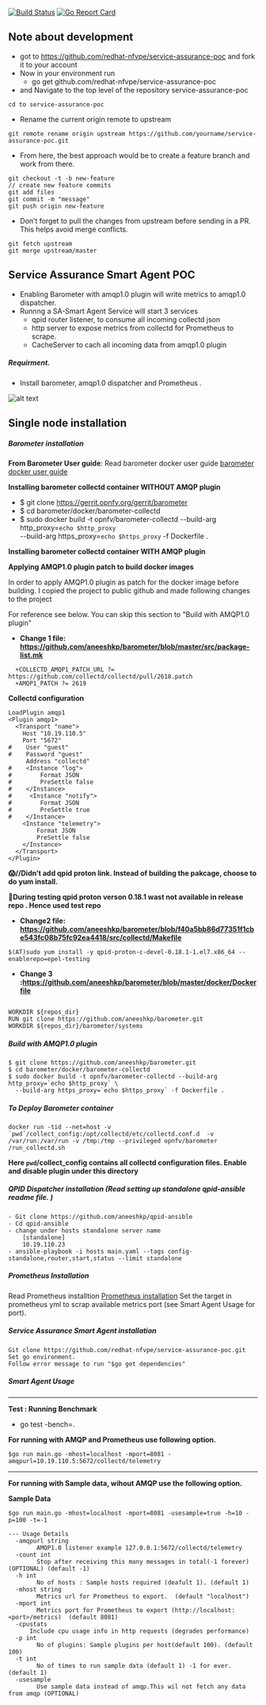 [![Build Status](https://travis-ci.org/redhat-nfvpe/service-assurance-poc.svg?branch=master)](https://travis-ci.org/redhat-nfvpe/service-assurance-poc) [![Go Report Card](https://goreportcard.com/badge/github.com/redhat-nfvpe/service-assurance-poc)](https://goreportcard.com/report/github.com/redhat-nfvpe/service-assurance-poc)
## Note about development
- got to https://github.com/redhat-nfvpe/service-assurance-poc and fork it to your account
- Now in your environment run
  - go get github.com/redhat-nfvpe/service-assurance-poc
-  and Navigate to the top level of the repository  service-assurance-poc
 ```
 cd to service-assurance-poc
 ```

- Rename the current origin remote to upstream
```
git remote rename origin upstream https://github.com/yourname/service-assurance-poc.git

```
- From here, the best approach would be to create a feature branch and work from there.
```
git checkout -t -b new-feature
// create new feature commits
git add files
git commit -m "message"
git push origin new-feature
```
- Don’t forget to pull the changes from upstream before sending in a PR. This helps avoid merge conflicts.
```
git fetch upstream
git merge upstream/master
```


## Service Assurance Smart Agent POC
- Enabling Barometer with amqp1.0 plugin will write metrics to amqp1.0 dispatcher.
- Runnng a SA-Smart Agent Service will start 3 services
	- qpid router listener, to consume all incoming collectd json
	- http server to expose metrics from collectd for Prometheus to scrape.
	- CacheServer to cach all incoming data from amqp1.0 plugin
##### Requirment.

- Install barometer,  amqp1.0 dispatcher and Prometheus .

![alt text](docs/sa_smart_agent.png)

## Single node installation

##### Barometer installation

**From Barometer User guide**:
Read barometer docker user guide [barometer docker user guide](http://docs.opnfv.org/en/latest/submodules/barometer/docs/release/userguide/docker.userguide.html)

**Installing barometer collectd container WITHOUT AMQP plugin**
- $ git clone https://gerrit.opnfv.org/gerrit/barometer
- $ cd barometer/docker/barometer-collectd
- $ sudo docker build -t opnfv/barometer-collectd --build-arg http_proxy=`echo $http_proxy` \
  --build-arg https_proxy=`echo $https_proxy` -f Dockerfile .

**Installing barometer collectd container WITH AMQP plugin**

**Applying AMQP1.0 plugin patch to build docker images**

In order to apply AMQP1.0 plugin as patch for the docker image before building. I copied the project to public github and made following changes to the project

For reference see below. You can skip this section to "Build with AMQP1.0 plugin"
- **Change 1 file: https://github.com/aneeshkp/barometer/blob/master/src/package-list.mk**
```
  +COLLECTD_AMQP1_PATCH_URL ?= https://github.com/collectd/collectd/pull/2618.patch
  +AMQP1_PATCH ?= 2619
```
**Collectd configuration**

```
LoadPlugin amqp1
<Plugin amqp1>
  <Transport "name">
    Host "10.19.110.5"
    Port "5672"
#    User "guest"
#    Password "guest"
     Address "collectd"
#    <Instance "log">
#        Format JSON
#        PreSettle false
#    </Instance>
#     <Instance "notify">
#        Format JSON
#        PreSettle true
#    </Instance>
    <Instance "telemetry">
        Format JSON
        PreSettle false
    </Instance>
  </Transport>
</Plugin>
```
**:scream://Didn’t add qpid proton link. Instead of building the pakcage, choose to do yum install.**

**:thought_balloon:During testing qpid proton verson 0.18.1 wast not available in release repo . Hence used test repo**

- **Change2 file: https://github.com/aneeshkp/barometer/blob/f40a5bb86d77351f1cbe543fc08b75fc92ea4418/src/collectd/Makefile**
```
$(AT)sudo yum install -y qpid-proton-c-devel-0.18.1-1.el7.x86_64 --enablerepo=epel-testing
```

- **Change 3 :https://github.com/aneeshkp/barometer/blob/master/docker/Dockerfile**
```

WORKDIR ${repos_dir}
RUN git clone https://github.com/aneeshkp/barometer.git
WORKDIR ${repos_dir}/barometer/systems
```
##### Build with AMQP1.0 plugin
```
$ git clone https://github.com/aneeshkp/barometer.git
$ cd barometer/docker/barometer-collectd
$ sudo docker build -t opnfv/barometer-collectd --build-arg http_proxy=`echo $http_proxy` \
  --build-arg https_proxy=`echo $https_proxy` -f Dockerfile .
```

##### To Deploy Barometer container
```
docker run -tid --net=host -v `pwd`/collect_config:/opt/collectd/etc/collectd.conf.d  -v /var/run:/var/run -v /tmp:/tmp --privileged opnfv/barometer /run_collectd.sh
```
**Here `pwd`/collect_config contains all collectd configuration files. Enable and disable plugin under this directory**

##### QPID Dispatcher installation (Read setting up standalone qpid-ansible readme file. )
```
- Git clone https://github.com/aneeshkp/qpid-ansible
- Cd qpid-ansible
- change under hosts standalone server name
	[standalone]
	10.19.110.23
- ansible-playbook -i hosts main.yaml --tags config-standalone,router,start,status --limit standalone
```
##### Prometheus Installation
Read Prometheus installtion [Prometheus installation](https://prometheus.io/docs/prometheus/latest/installation/)
Set the target in prometheus yml to scrap available metrics port (see Smart Agent Usage for port).
##### Service Assurance Smart Agent installation
```
Git clone https://github.com/redhat-nfvpe/service-assurance-poc.git
Set go environment.
Follow error message to run "$go get dependencies"
```
##### Smart Agent Usage
---
**Test : Running Benchmark**
- go test -bench=.

**For running with AMQP and Prometheus use following option.**
```
$go run main.go -mhost=localhost -mport=8081 -amqpurl=10.19.110.5:5672/collectd/telemetry
```

---
**For running with Sample data,  wihout AMQP use the following option.**

**Sample Data**

```
$go run main.go -mhost=localhost -mport=8081 -usesample=true -h=10 -p=100 -t=-1
```

```
--- Usage Details
  -amqpurl string
    	AMQP1.0 listener example 127.0.0.1:5672/collectd/telemetry
  -count int
    	Stop after receiving this many messages in total(-1 forever) (OPTIONAL) (default -1)
  -h int
    	No of hosts : Sample hosts required (deafult 1). (default 1)
  -mhost string
    	Metrics url for Prometheus to export.  (default "localhost")
  -mport int
    	Metrics port for Prometheus to export (http://localhost:<port>/metrics)  (default 8081)
  -cpustats
      Include cpu usage info in http requests (degrades performance)
  -p int
    	No of plugins: Sample plugins per host(default 100). (default 100)
  -t int
    	No of times to run sample data (default 1) -1 for ever. (default 1)
  -usesample
    	Use sample data instead of amqp.This wil not fetch any data from amqp (OPTIONAL)
